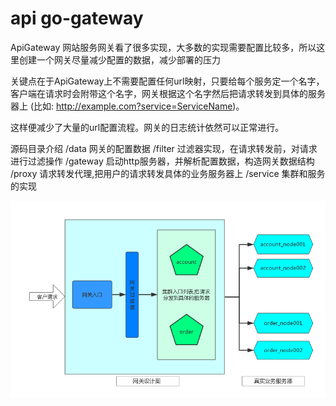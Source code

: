 # **api go-gateway**

ApiGateway 网站服务网关看了很多实现，大多数的实现需要配置比较多，所以这里创建一个网关尽量减少配置的数据，减少部署的压力

关键点在于ApiGateway上不需要配置任何url映射，只要给每个服务定一个名字，客户端在请求时会附带这个名字，网关根据这个名字然后把请求转发到具体的服务器上
(比如: http://example.com?service=ServiceName)。

这样便减少了大量的url配置流程。网关的日志统计依然可以正常进行。


源码目录介绍
/data 网关的配置数据
/filter 过滤器实现，在请求转发前，对请求进行过滤操作
/gateway 启动http服务器，并解析配置数据，构造网关数据结构
/proxy 请求转发代理,把用户的请求转发具体的业务服务器上
/service 集群和服务的实现

![api](imgs/api_gateway.png)
